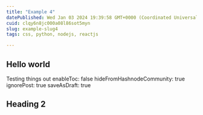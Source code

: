 ```yaml
---
title: "Example 4"
datePublished: Wed Jan 03 2024 19:39:58 GMT+0000 (Coordinated Universal Time)
cuid: clqy6n8jc000a08l86sot5myn
slug: example-slug4
tags: css, python, nodejs, reactjs

---
```


## Hello world

Testing things out
enableToc: false
hideFromHashnodeCommunity: true
ignorePost: true
saveAsDraft: true

## Heading 2
